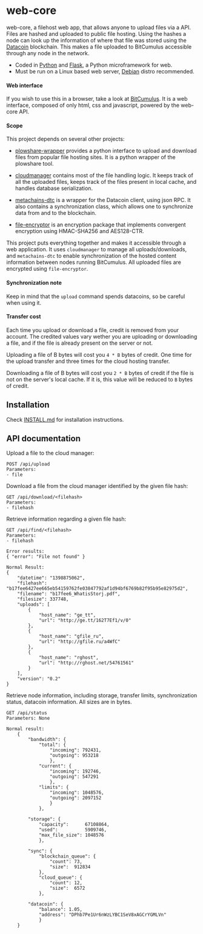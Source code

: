 web-core
========

web-core, a filehost web app, that allows anyone to upload files via a API.
Files are hashed and uploaded to public file hosting. Using the hashes a node
can look up the information of where that file was stored using the
[Datacoin](http://datacoin.info/) blockchain. This makes a file uploaded to
BitCumulus accessible through any node in the network.

- Coded in [Python](http://python.org/) and [Flask](http://flask.pocoo.org/), a Python microframework for web.
- Must be run on a Linux based web server, [Debian](http://www.debian.org/) distro recommended.

#### Web interface

If you wish to use this in a browser, take a look at
[BitCumulus](https://github.com/Storj/BitCumulus). It is a web interface,
composed of only html, css and javascript, powered by the web-core API.


#### Scope

This project depends on several other projects:

- [plowshare-wrapper](https://github.com/Storj/plowshare-wrapper) provides a
  python interface to upload and download files from popular file hosting
  sites. It is a python wrapper of the plowshare tool.

- [cloudmanager](https://github.com/Storj/cloud-manager) contains most of the
  file handling logic. It keeps track of all the uploaded files, keeps track of
  the files present in local cache, and handles database serialization.

- [metachains-dtc](https://github.com/Storj/metachains-dtc) is a wrapper for
  the Datacoin client, using json RPC. It also contains a synchronization class,
  which allows one to synchronize data from and to the blockchain.

- [file-encryptor](https://github.com/Storj/file-encryptor) is an encryption
  package that implements convergent encryption using HMAC-SHA256 and AES128-CTR.

This project puts everything together and makes it accessible through a web
application. It uses `cloudmanager` to manage all uploads/downloads, and
`metachains-dtc` to enable synchronization of the hosted content information
between nodes running BitCumulus. All uploaded files are encrypted using
`file-encryptor`.


#### Synchronization note

Keep in mind that the `upload` command spends datacoins, so be careful when
using it.

#### Transfer cost

Each time you upload or download a file, credit is removed from your account.
The credited values vary wether you are uploading or downloading a file, and
if the file is already present on the server or not.

Uploading a file of B bytes will cost you ```4 * B``` bytes of credit. One
time for the upload transfer and three times for the cloud hosting transfer.

Downloading a file of B bytes will cost you ```2 * B``` bytes of credit if the
file is not on the server's local cache. If it is, this value will be reduced
to ```B``` bytes of credit.


## Installation

Check [INSTALL.md](INSTALL.md) for installation instructions.


## API documentation

Upload a file to the cloud manager:

    POST /api/upload
    Parameters:
    - file


Download a file from the cloud manager identified by the given file hash:

    GET /api/download/<filehash>
    Parameters:
    - filehash


Retrieve information regarding a given file hash:

    GET /api/find/<filehash>
    Parameters:
    - filehash

    Error results:
    { "error": "File not found" }

    Normal Result:
    {
        "datetime": "1398875062",
        "filehash": "b17fee6427ee665eb54159762fe03847792af1d94bf6769b82f95b95e82975d2",
        "filename": "b17fee6_WhatisStorj.pdf",
        "filesize": 337748,
        "uploads": [
            {
                "host_name": "ge_tt",
                "url": "http://ge.tt/162T7Ef1/v/0"
            },
            {
                "host_name": "gfile_ru",
                "url": "http://gfile.ru/a4WfC"
            },
            {
                "host_name": "rghost",
                "url": "http://rghost.net/54761561"
            }
        ],
        "version": "0.2"
    }

Retrieve node information, including storage, transfer limits, synchronization
status, datacoin information. All sizes are in bytes.

    GET /api/status
    Parameters: None

    Normal result:
        {
            "bandwidth": {
                "total": {
                    "incoming": 792431,
                    "outgoing": 953218
                    },
                "current": {
                    "incoming": 192746,
                    "outgoing": 547291
                    },
                "limits": {
                    "incoming": 1048576,
                    "outgoing": 2097152
                    }
                },

            "storage": {
                "capacity":      67108864,
                "used":          5909746,
                "max_file_size": 1048576
                },

            "sync": {
                "blockchain_queue": {
                    "count": 73,
                    "size":  912834
                },
                "cloud_queue": {
                    "count": 12,
                    "size":  6572
                },

            "datacoin": {
                "balance": 1.05,
                "address": "DPhb7Pe1Ur6nWzLYBC1SeV8xAGCrYGMLVn"
                }
        }
